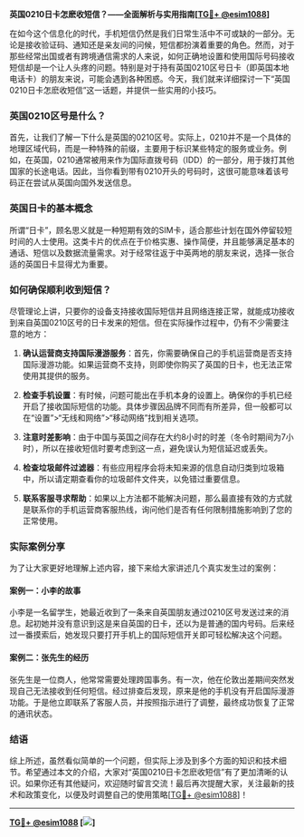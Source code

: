 **英国0210日卡怎麽收短信？——全面解析与实用指南[[TG💪+ @esim1088](https://t.me/s/esim1088)]**

在如今这个信息化的时代，手机短信仍然是我们日常生活中不可或缺的一部分。无论是接收验证码、通知还是亲友间的问候，短信都扮演着重要的角色。然而，对于那些经常出国或者有跨境通信需求的人来说，如何正确地设置和使用国际号码接收短信却是一个让人头疼的问题。特别是对于持有英国0210区号日卡（即英国本地电话卡）的朋友来说，可能会遇到各种困惑。今天，我们就来详细探讨一下“英国0210日卡怎麽收短信”这一话题，并提供一些实用的小技巧。

### 英国0210区号是什么？

首先，让我们了解一下什么是英国的0210区号。实际上，0210并不是一个具体的地理区域代码，而是一种特殊的前缀，主要用于标识某些特定的服务或业务。例如，在英国，0210通常被用来作为国际直拨号码（IDD）的一部分，用于拨打其他国家的长途电话。因此，当你看到带有0210开头的号码时，这很可能意味着该号码正在尝试从英国向国外发送信息。

### 英国日卡的基本概念

所谓“日卡”，顾名思义就是一种短期有效的SIM卡，适合那些计划在国外停留较短时间的人士使用。这类卡片的优点在于价格实惠、操作简便，并且能够满足基本的通话、短信以及数据流量需求。对于经常往返于中英两地的朋友来说，选择一张合适的英国日卡显得尤为重要。

### 如何确保顺利收到短信？

尽管理论上讲，只要你的设备支持接收国际短信并且网络连接正常，就能成功接收到来自英国0210区号的日卡发来的短信。但在实际操作过程中，仍有不少需要注意的地方：

1. **确认运营商支持国际漫游服务**：首先，你需要确保自己的手机运营商是否支持国际漫游功能。如果运营商不支持，则即使你购买了英国的日卡，也无法正常使用其提供的服务。
   
2. **检查手机设置**：有时候，问题可能出在手机本身的设置上。确保你的手机已经开启了接收国际短信的功能。具体步骤因品牌不同而有所差异，但一般都可以在“设置”>“无线和网络”>“移动网络”找到相关选项。

3. **注意时差影响**：由于中国与英国之间存在大约8小时的时差（冬令时期间为7小时），所以在接收短信时要考虑到这一点，避免误认为短信延迟或丢失。

4. **检查垃圾邮件过滤器**：有些应用程序会将未知来源的信息自动归类到垃圾箱中，所以请定期查看你的垃圾邮件文件夹，以免错过重要信息。

5. **联系客服寻求帮助**：如果以上方法都不能解决问题，那么最直接有效的方式就是联系你的手机运营商客服热线，询问他们是否有任何限制措施影响到了您的正常使用。

### 实际案例分享

为了让大家更好地理解上述内容，接下来给大家讲述几个真实发生过的案例：

#### 案例一：小李的故事
小李是一名留学生，她最近收到了一条来自英国朋友通过0210区号发送过来的消息。起初她并没有意识到这是来自英国的日卡，还以为是普通的国内号码。后来经过一番摸索后，她发现只要打开手机上的国际短信开关即可轻松解决这个问题。

#### 案例二：张先生的经历
张先生是一位商人，他常常需要处理跨国事务。有一次，他在伦敦出差期间突然发现自己无法接收到任何短信。经过排查后发现，原来是他的手机没有开启国际漫游功能。于是他立即联系了客服人员，并按照指示进行了调整，最终成功恢复了正常的通讯状态。

### 结语

综上所述，虽然看似简单的一个问题，但实际上涉及到多个方面的知识和技术细节。希望通过本文的介绍，大家对“英国0210日卡怎麽收短信”有了更加清晰的认识。如果你还有其他疑问，欢迎随时留言交流！最后再次提醒大家，关注最新的技术和政策变化，以便及时调整自己的使用策略[[TG💪+ @esim1088](https://t.me/s/esim1088)]！

---

**[TG💪+ @esim1088](https://t.me/s/esim1088) [![](https://i.postimg.cc/4NQfJmqS/Snipaste-2025-05-13-00-14-12.png)]**